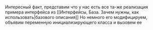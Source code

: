 Интересный факт, представим что у нас есть все та-же реализация примера интерфейса из [[Интерфейсы, База. Зачем нужны, как использовать|базового описания]]
Но немного его модифицируем, объявим переменную инициализирующего класса и вызовем ее

```сы

```
